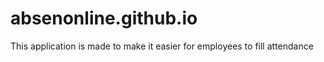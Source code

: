 # absenonline.github.io
This application is made to make it easier for employees to fill attendance
